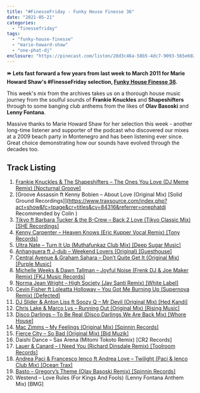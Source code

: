 ```yaml
---
title: "#FinesseFriday - Funky House Finesse 36"
date: "2021-05-21"
categories: 
  - "finessefriday"
tags: 
  - "funky-house-finesse"
  - "marie-howard-shaw"
  - "one-phat-dj"
enclosure: "https://pinecast.com/listen/28d3c46a-58b5-4dc7-9093-565e6020bf13.mp3 115243446 audio/mpeg "
---
```


**⏩ Lets fast forward a few years from last week to March 2011 for Marie Howard Shaw's #FinesseFriday selection, [Funky House Finesse 36](https://www.housefinesse.com/funkyhousefinesse/funky-house-finesse-36/).**

This week's mix from the archives takes us on a thorough house music journey from the soulful sounds of **Frankie Knuckles** and **Shapeshifters** through to some banging club anthems from the likes of **Olav Basoski** and **Lenny Fontana**.

Massive thanks to Marie Howard Shaw for her selection this week - another long-time listener and supporter of the podcast who discovered our mixes at a 2009 beach party in Montenegro and has been listening ever since. Great choice demonstrating how our sounds have evolved through the decades too.

## Track Listing

1. [Frankie Knuckles & The Shapeshifters – The Ones You Love (DJ Meme Remix) \[Nocturnal Groove\]](https://jobl.in/f361)
2. [Groove Assassin ft Kenny Bobien – About Love (Original Mix) \[Solid Ground Recordings\]](https://www.traxsource.com/index.php?act=show&fc=tpage&cr=titles&cv=84316&referrer=onephatdj Recommended by Colin )
3. [Tikyo ft Barbara Tucker & the B-Crew – Back 2 Love (Tikyo Classic Mix) \[SHE Recordings\]](https://www.traxsource.com/index.php?act=show&fc=tpage&cr=titles&cv=85689&alias=downloads&referrer=onephatdj)
4. [Kenny Carpenter – Heaven Knows (Eric Kupper Vocal Remix) \[Tony Records\]](https://www.traxsource.com/index.php?act=show&fc=tpage&cr=titles&cv=84622&referrer=onephatdj)
5. [Ultra Nate – Turn It Up (Muthafunkaz Club Mix) \[Deep Sugar Music\]](https://jobl.in/f365)
6. [Anhanguera ft J-dub – Weekend Lovers (Original) \[Guesthouse\]](https://www.traxsource.com/index.php?act=show&fc=tpage&cr=titles&cv=80741)
7. [Central Avenue & Graham Sahara – Don’t Quite Get It (Original Mix) \[Purple Music\]](https://onephatdj.trackitdown.net/genre/house/track/3056701.html)
8. [Michelle Weeks & Dawn Tallman – Joyful Noise (Frenk DJ & Joe Maker Remix) \[FKJ Music Records\]](https://onephatdj.trackitdown.net/genre/house/track/2991561.html)
9. [Norma Jean Wright – High Society (Jay Santi Remix) \[White Label\]](https://www.jaysanti.nl)
10. [Cevin Fisher ft Loleatta Holloway – You Got Me Burning Up (Supernova Remix) \[Defected\]](https://jobl.in/f3610)
11. [DJ Slider & Anton Liss ft Soozy Q – Mr Devil (Original Mix) \[Hed Kandi\]](https://jobl.in/f3611)
12. [Chris Lake & Marco Lys – Running Out (Original Mix) \[Rising Music\]](https://jobl.in/f3612)
13. [Disco Darlings – To Be Real (Disco Darlings We Are Back Mix) \[Whore House\]](https://jobl.in/f3613)
14. [Mac Zimms – My Feelings (Original Mix) \[Spinnin Records\]](https://jobl.in/f3614)
15. [Fierce City – So Bad (Original Mix) \[Bid Muzik\]](https://onephatdj.trackitdown.net/genre/house/track/2987724.html)
16. Daishi Dance – Sax Arena (Mitomi Tokoto Remix) \[CR2 Records\]
17. [Lauer & Canard – I Need You (Richard Dinsdale Remix) \[Toolroom Records\]](https://www.toolroomrecords.co.uk/shop/singles/i-need-you)
18. [Andrea Paci & Francesco Ienco ft Andrea Love – Twilight (Paci & Ienco Club Mix) \[Ocean Trax\]](https://www.traxsource.com/index.php?act=show&fc=tpage&cr=titles&cv=82229&referrer=onephatdj)
19. [Basto – Gregory’s Theme (Olav Basoski Remix) \[Spinnin Records\]](https://www.traxsource.com/index.php?act=show&fc=tpage&cr=titles&cv=84223&referrer=onephatdj)
20. Westend – Love Rules (For Kings And Fools) (Lenny Fontana Anthem Mix) \[BMG\]

